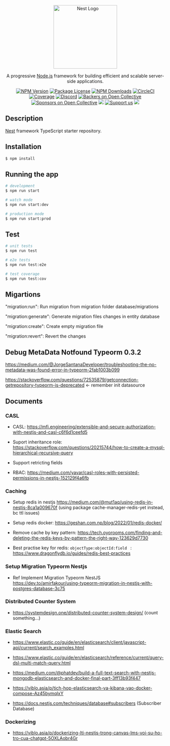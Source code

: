 <p align="center">
  <a href="http://nestjs.com/" target="blank"><img src="https://nestjs.com/img/logo-small.svg" width="200" alt="Nest Logo" /></a>
</p>

[circleci-image]: https://img.shields.io/circleci/build/github/nestjs/nest/master?token=abc123def456
[circleci-url]: https://circleci.com/gh/nestjs/nest

  <p align="center">A progressive <a href="http://nodejs.org" target="_blank">Node.js</a> framework for building efficient and scalable server-side applications.</p>
    <p align="center">
<a href="https://www.npmjs.com/~nestjscore" target="_blank"><img src="https://img.shields.io/npm/v/@nestjs/core.svg" alt="NPM Version" /></a>
<a href="https://www.npmjs.com/~nestjscore" target="_blank"><img src="https://img.shields.io/npm/l/@nestjs/core.svg" alt="Package License" /></a>
<a href="https://www.npmjs.com/~nestjscore" target="_blank"><img src="https://img.shields.io/npm/dm/@nestjs/common.svg" alt="NPM Downloads" /></a>
<a href="https://circleci.com/gh/nestjs/nest" target="_blank"><img src="https://img.shields.io/circleci/build/github/nestjs/nest/master" alt="CircleCI" /></a>
<a href="https://coveralls.io/github/nestjs/nest?branch=master" target="_blank"><img src="https://coveralls.io/repos/github/nestjs/nest/badge.svg?branch=master#9" alt="Coverage" /></a>
<a href="https://discord.gg/G7Qnnhy" target="_blank"><img src="https://img.shields.io/badge/discord-online-brightgreen.svg" alt="Discord"/></a>
<a href="https://opencollective.com/nest#backer" target="_blank"><img src="https://opencollective.com/nest/backers/badge.svg" alt="Backers on Open Collective" /></a>
<a href="https://opencollective.com/nest#sponsor" target="_blank"><img src="https://opencollective.com/nest/sponsors/badge.svg" alt="Sponsors on Open Collective" /></a>
  <a href="https://paypal.me/kamilmysliwiec" target="_blank"><img src="https://img.shields.io/badge/Donate-PayPal-ff3f59.svg"/></a>
    <a href="https://opencollective.com/nest#sponsor"  target="_blank"><img src="https://img.shields.io/badge/Support%20us-Open%20Collective-41B883.svg" alt="Support us"></a>
  <a href="https://twitter.com/nestframework" target="_blank"><img src="https://img.shields.io/twitter/follow/nestframework.svg?style=social&label=Follow"></a>
</p>
  <!--[![Backers on Open Collective](https://opencollective.com/nest/backers/badge.svg)](https://opencollective.com/nest#backer)
  [![Sponsors on Open Collective](https://opencollective.com/nest/sponsors/badge.svg)](https://opencollective.com/nest#sponsor)-->

## Description

[Nest](https://github.com/nestjs/nest) framework TypeScript starter repository.

## Installation

```bash
$ npm install
```

## Running the app

```bash
# development
$ npm run start

# watch mode
$ npm run start:dev

# production mode
$ npm run start:prod
```

## Test

```bash
# unit tests
$ npm run test

# e2e tests
$ npm run test:e2e

# test coverage
$ npm run test:cov
```

## Migartions

"migration:run": Run migration from migration folder database/migrations

"migration:generate": Generate migration files changes in entity database

"migration:create": Create empty migration file

"migration:revert": Revert the changes

## Debug MetaData Notfound Typeorm 0.3.2

https://medium.com/@JorgeSantanaDeveloper/troubleshooting-the-no-metadata-was-found-error-in-typeorm-2fab1003b099

https://stackoverflow.com/questions/72535879/getconnection-getrepository-typeorm-is-deprecated <- remember init datasource

## Documents

### CASL

- CASL: https://mfi.engineering/extensible-and-secure-authorization-with-nestjs-and-casl-c6f6d1ceefd5

- Suport inheritance role: https://stackoverflow.com/questions/20215744/how-to-create-a-mysql-hierarchical-recursive-query

- Support retricting fields

- RBAC: https://medium.com/yavar/casl-roles-with-persisted-permissions-in-nestjs-152129f4a6fb

### Caching

- Setup redis in nestjs https://medium.com/@mut1aq/using-redis-in-nestjs-8ca1a009670f (using package cache-manager-redis-yet instead, bc ttl issues)

- Setup redis docker: https://geshan.com.np/blog/2022/01/redis-docker/

- Remove cache by key pattern: https://tech.oyorooms.com/finding-and-deleting-the-redis-keys-by-pattern-the-right-way-123629d7730

- Best practise key for redis: `objectType:objectId:field ` : https://www.dragonflydb.io/guides/redis-best-practices

### Setup Migration Typeorm Nestjs

- Ref Implement Migration Typeorm NestJS https://dev.to/amirfakour/using-typeorm-migration-in-nestjs-with-postgres-database-3c75

### Distributed Counter System

- https://systemdesign.one/distributed-counter-system-design/ (count something...)

### Elastic Search

- https://www.elastic.co/guide/en/elasticsearch/client/javascript-api/current/search_examples.html

- https://www.elastic.co/guide/en/elasticsearch/reference/current/query-dsl-multi-match-query.html

- https://medium.com/@phatdev/build-a-full-text-search-with-nestjs-mongodb-elasticsearch-and-docker-final-part-3ff13b93f447

- https://viblo.asia/p/tich-hop-elasticsearch-va-kibana-vao-docker-compose-Az45bymqlxY

- https://docs.nestjs.com/techniques/database#subscribers (Subscriber Database)

### Dockerizing

- https://viblo.asia/p/dockerizing-lti-nestjs-trong-canvas-lms-voi-su-ho-tro-cua-chatgpt-5OXLAobr4Gr
